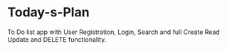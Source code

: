 # Today-s-Plan
To Do list app with User Registration, Login, Search and full Create Read Update and DELETE functionality.
